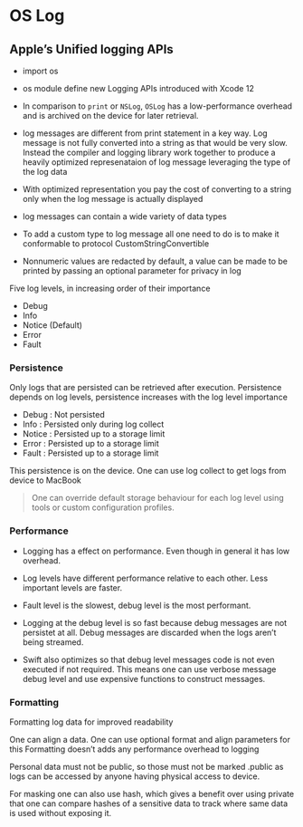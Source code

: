 #  OS Log

## Apple’s Unified logging APIs

- import os

- os module define new Logging APIs introduced with Xcode 12

- In comparison to `print` or `NSLog`, `OSLog` has a low-performance overhead and is 
archived on the device for later retrieval.

- log messages are different from print statement in a key way. Log message is not 
fully converted into a string as that would be very slow. Instead the compiler 
and logging library work together to produce a heavily optimized represenataion 
of log message leveraging the type of the log data

- With optimized representation you pay the cost of converting to a string only 
when the log message is actually displayed

- log messages can contain a wide variety of data types

- To add a custom type to log message all one need to do is to make it conformable 
to protocol CustomStringConvertible

- Nonnumeric values are redacted by default, a value can be made to be printed by 
passing an optional parameter for privacy in log

Five log levels, in increasing order of their importance
- Debug
- Info
- Notice (Default)
- Error
- Fault

### Persistence

Only logs that are persisted can be retrieved after execution.
Persistence depends on log levels, persistence increases with the log level importance

- Debug : Not persisted
- Info : Persisted only during log collect
- Notice : Persisted up to a storage limit
- Error : Persisted up to a storage limit
- Fault : Persisted up to a storage limit

This persistence is on the device. One can use log collect to get logs from device 
to MacBook

> One can override default storage behaviour for each log level using tools or custom
configuration profiles.

### Performance

- Logging has a effect on performance. Even though in general it has low overhead.

- Log levels have different performance relative to each other. Less important levels are faster.

- Fault level is the slowest, debug level is the most performant. 

- Logging at the debug level is so fast because debug messages are not persistet 
at all. Debug messages are discarded when the logs aren’t being streamed. 

- Swift also optimizes so that debug level messages code is not even executed if 
not required. This means one can use verbose message debug level and use expensive 
functions to construct messages.

### Formatting

Formatting log data for improved readability

One can align a data. One can use optional format and align parameters for this
Formatting doesn’t adds any performance overhead to logging

Personal data must not be public, so those must not be marked .public as logs 
can be accessed by anyone having physical access to device.

For masking one can also use hash, which gives a benefit over using private that 
one can compare hashes of a sensitive data to track where same data is used without 
exposing it.
